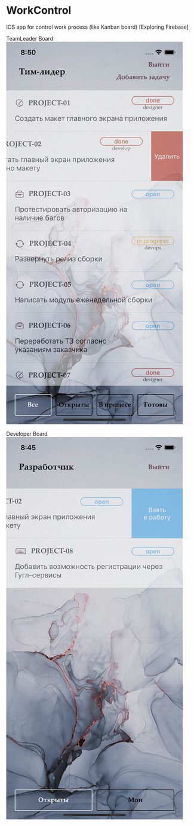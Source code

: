 # WorkControl
IOS app for control work process (like Kanban board)
[Exploring Firebase]

TeamLeader Board
![Image alt](https://github.com/mmbolshakova/WorkControl/raw/master/tm.png)

Developer Board
![Image alt](https://github.com/mmbolshakova/WorkControl/raw/master/dev.png)
